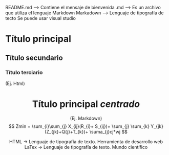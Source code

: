 README.md	--> Contiene el mensaje de bienvenida
.md		--> Es un archivo que utiliza el lenguaje Markdown
Markadown	--> Lenguaje de tipografía de tecto
		    Se puede usar visual studio 

# Título principal
## Título secundario
### Título terciario

(Ej. Html)
<div align="center">
	<h1>Título principal <i>centrado</i></h1>
<div>

(Ej. Markdown)
$$ Zmin = \sum_{i}\sum_{j} X_{ij}(R_{i}+ S_{ij})+ \sum_{j}
\sum_{k} Y_{jk}(Z_{jk}+Q{j}+T_{k})+ \suma_{j}cj*wj $$


HTML	-> Lenguaje de tipografía de texto. Herramienta de desarrollo web
LaTex	-> Lenguaje de tipografía de texto. Mundo científico 
